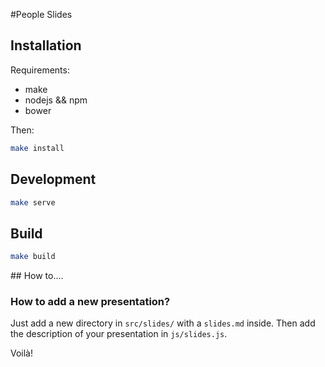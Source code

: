 #People Slides

## Installation

Requirements:

* make
* nodejs && npm
* bower

Then:

```bash
make install
```

## Development

```bash
make serve
```

## Build

```bash
make build
```

## How to....

### How to add a new presentation?

Just add a new directory in `src/slides/` with a `slides.md` inside.
Then add the description of your presentation in `js/slides.js`.

Voilà!

